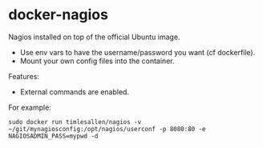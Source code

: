 docker-nagios
============

Nagios installed on top of the official Ubuntu image.

- Use env vars to have the username/password you want (cf dockerfile).
- Mount your own config files into the container.

Features:
- External commands are enabled.

For example:

```shell
sudo docker run timlesallen/nagios -v ~/git/mynagiosconfig:/opt/nagios/userconf -p 8080:80 -e NAGIOSADMIN_PASS=mypwd -d
```
